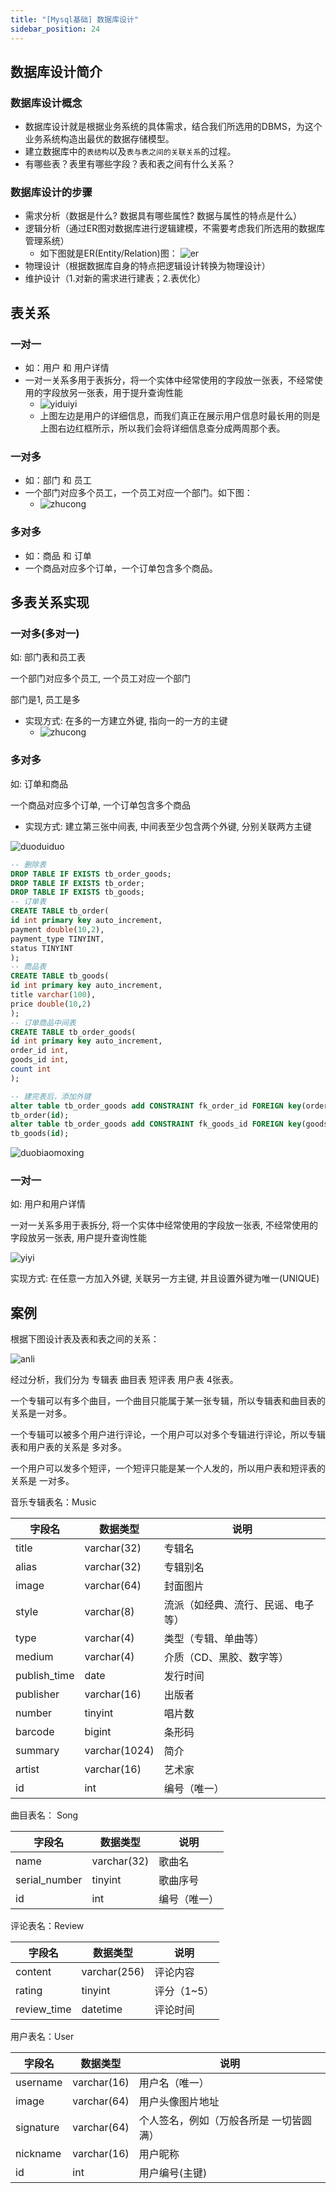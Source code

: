 ```yaml
---
title: "[Mysql基础] 数据库设计"
sidebar_position: 24
---
```


## 数据库设计简介

### 数据库设计概念

- 数据库设计就是根据业务系统的具体需求，结合我们所选用的DBMS，为这个业务系统构造出最优的数据存储模型。
- 建立数据库中的`表结构`以及`表与表之间的关联关系`的过程。
- 有哪些表？表里有哪些字段？表和表之间有什么关系？

### 数据库设计的步骤

- 需求分析（数据是什么? 数据具有哪些属性? 数据与属性的特点是什么）
- 逻辑分析（通过ER图对数据库进行逻辑建模，不需要考虑我们所选用的数据库管理系统）
  - 如下图就是ER(Entity/Relation)图：
  ![er](assets/er.jpg)
- 物理设计（根据数据库自身的特点把逻辑设计转换为物理设计）
- 维护设计（1.对新的需求进行建表；2.表优化）

## 表关系

### 一对一

- 如：用户 和 用户详情
- 一对一关系多用于表拆分，将一个实体中经常使用的字段放一张表，不经常使用的字段放另一张表，用于提升查询性能
  - ![yiduiyi](assets/yiduiyi.jpg)
  - 上图左边是用户的详细信息，而我们真正在展示用户信息时最长用的则是上图右边红框所示，所以我们会将详细信息查分成两周那个表。

### 一对多

- 如：部门 和 员工
- 一个部门对应多个员工，一个员工对应一个部门。如下图：
  - ![zhucong](assets/zhucong.jpg)


### 多对多

- 如：商品 和 订单
- 一个商品对应多个订单，一个订单包含多个商品。

## 多表关系实现

### 一对多(多对一)

如: 部门表和员工表

一个部门对应多个员工, 一个员工对应一个部门

部门是1, 员工是多

- 实现方式: 在多的一方建立外键, 指向一的一方的主键
  - ![zhucong](assets/zhucong.jpg)

### 多对多

如: 订单和商品

一个商品对应多个订单, 一个订单包含多个商品

- 实现方式: 建立第三张中间表, 中间表至少包含两个外键, 分别关联两方主键

![duoduiduo](assets/duoduiduo.jpg)

```sql
-- 删除表
DROP TABLE IF EXISTS tb_order_goods;
DROP TABLE IF EXISTS tb_order;
DROP TABLE IF EXISTS tb_goods;
-- 订单表
CREATE TABLE tb_order(
id int primary key auto_increment,
payment double(10,2),
payment_type TINYINT,
status TINYINT
);
-- 商品表
CREATE TABLE tb_goods(
id int primary key auto_increment,
title varchar(100),
price double(10,2)
);
-- 订单商品中间表
CREATE TABLE tb_order_goods(
id int primary key auto_increment,
order_id int,
goods_id int,
count int
);

-- 建完表后，添加外键
alter table tb_order_goods add CONSTRAINT fk_order_id FOREIGN key(order_id) REFERENCES
tb_order(id);
alter table tb_order_goods add CONSTRAINT fk_goods_id FOREIGN key(goods_id) REFERENCES
tb_goods(id);
```

![duobiaomoxing](assets/duobiaomoxing.jpg)

### 一对一

如: 用户和用户详情

一对一关系多用于表拆分, 将一个实体中经常使用的字段放一张表, 不经常使用的字段放另一张表, 用户提升查询性能

![yiyi](assets/yiyi.jpg)

实现方式: 在任意一方加入外键, 关联另一方主键, 并且设置外键为唯一(UNIQUE)

## 案例

根据下图设计表及表和表之间的关系：

![anli](assets/anli.jpg)

经过分析，我们分为 专辑表 曲目表 短评表 用户表 4张表。

一个专辑可以有多个曲目，一个曲目只能属于某一张专辑，所以专辑表和曲目表的关系是一对多。

一个专辑可以被多个用户进行评论，一个用户可以对多个专辑进行评论，所以专辑表和用户表的关系是 多对多。

一个用户可以发多个短评，一个短评只能是某一个人发的，所以用户表和短评表的关系是 一对多。

音乐专辑表名：Music 

| 字段名       | 数据类型      | 说明                               |
| ------------ | ------------- | ---------------------------------- |
| title        | varchar(32)   | 专辑名                             |
| alias        | varchar(32)   | 专辑别名                           |
| image        | varchar(64)   | 封面图片                           |
| style        | varchar(8)    | 流派（如经典、流行、民谣、电子等） |
| type         | varchar(4)    | 类型（专辑、单曲等）               |
| medium       | varchar(4)    | 介质（CD、黑胶、数字等）           |
| publish_time | date          | 发行时间                           |
| publisher    | varchar(16)   | 出版者                             |
| number       | tinyint       | 唱片数                             |
| barcode      | bigint        | 条形码                             |
| summary      | varchar(1024) | 简介                               |
| artist       | varchar(16)   | 艺术家                             |
| id           | int           | 编号（唯一）                       |

曲目表名： Song

| 字段名        | 数据类型    | 说明                 |
| ------------- | ----------- | -------------------- |
| name          | varchar(32) | 歌曲名               |
| serial_number | tinyint     | 歌曲序号             |
| id            | int         | 编号（唯一）         |


评论表名：Review

| 字段名      | 数据类型     | 说明                 |
| ----------- | ------------ | -------------------- |
| content     | varchar(256) | 评论内容             |
| rating      | tinyint      | 评分（1~5）          |
| review_time | datetime     | 评论时间             |

用户表名：User

| 字段名    | 数据类型    | 说明                                    |
| --------- | ----------- | --------------------------------------- |
| username  | varchar(16) | 用户名（唯一）                          |
| image     | varchar(64) | 用户头像图片地址                        |
| signature | varchar(64) | 个人签名，例如（万般各所是 一切皆圆满） |
| nickname  | varchar(16) | 用户昵称                                |
| id        | int         | 用户编号(主键)                           |
